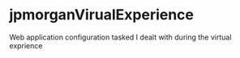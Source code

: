 # jpmorganVirualExperience
Web application configuration tasked I dealt with during the virtual exprience
